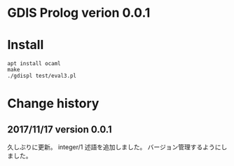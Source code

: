 # GDIS Prolog verion 0.0.1

# Install

```
apt install ocaml
make
./gdispl test/eval3.pl
```

# Change history

## 2017/11/17 version 0.0.1 

久しぶりに更新。 integer/1 述語を追加しました。
バージョン管理するようにしました。
